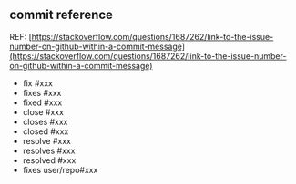 ## commit reference
REF: [https://stackoverflow.com/questions/1687262/link-to-the-issue-number-on-github-within-a-commit-message](https://stackoverflow.com/questions/1687262/link-to-the-issue-number-on-github-within-a-commit-message)

- fix #xxx
- fixes #xxx
- fixed #xxx
- close #xxx
- closes #xxx
- closed #xxx
- resolve #xxx
- resolves #xxx
- resolved #xxx
- fixes user/repo#xxx